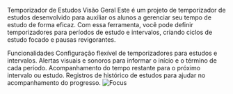 Temporizador de Estudos
Visão Geral
Este é um projeto de temporizador de estudos desenvolvido para auxiliar os alunos a gerenciar seu tempo de estudo de forma eficaz. Com essa ferramenta, você pode definir temporizadores para períodos de estudo e intervalos, criando ciclos de estudo focado e pausas revigorantes.

Funcionalidades
Configuração flexível de temporizadores para estudos e intervalos.
Alertas visuais e sonoros para informar o início e o término de cada período.
Acompanhamento do tempo restante para o próximo intervalo ou estudo.
Registros de histórico de estudos para ajudar no acompanhamento do progresso.
![Focus](https://github.com/AZZOXdev/Focus/assets/116178123/9fd9962e-126b-4577-a313-c2be5e6a9399)
